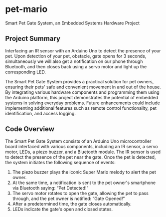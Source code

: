 # pet-mario
Smart Pet Gate System, an Embedded Systems Hardware Project

## Project Summary

Interfacing an IR sensor with an Arduino Uno to detect the presence of your pet. Upon detection of your pet, obstacle, gate opens for 3 seconds, simultaneously we will also get a notification on our phone through Bluetooth, and then closes back using a servo motor and light up the corresponding LED.

The Smart Pet Gate System provides a practical solution for pet owners, ensuring their pets' safe and convenient movement in and out of the house. By integrating various hardware components and programming them using the Arduino platform, this project demonstrates the potential of embedded systems in solving everyday problems. Future enhancements could include implementing additional features such as remote control functionality, pet identification, and access logging.

## Code Overview

The Smart Pet Gate System consists of an Arduino Uno microcontroller board interfaced with various components, including an IR sensor, a servo motor, LEDs, a piezo buzzer, and a Bluetooth module. The IR sensor is used to detect the presence of the pet near the gate. Once the pet is detected, the system initiates the following sequence of events:
1.	The piezo buzzer plays the iconic Super Mario melody to alert the pet owner.
2.	At the same time, a notification is sent to the pet owner's smartphone via Bluetooth saying: “Pet Detected!”
3.	The servo motor rotates to open the gate, allowing the pet to pass through, and the pet owner is notified: “Gate Opened!”
4.	After a predetermined time, the gate closes automatically.
5.	LEDs indicate the gate's open and closed states. 

